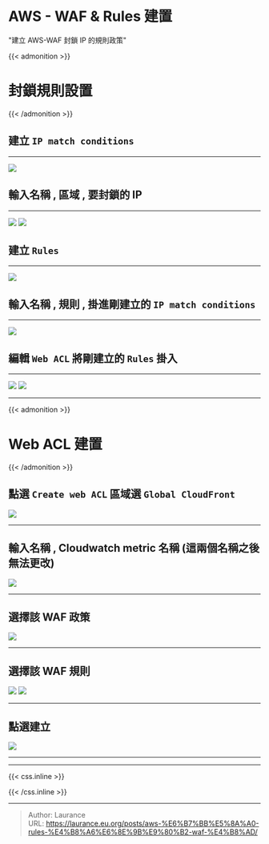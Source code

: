 # AWS - WAF & Rules 建置


<!--more-->
"建立 AWS-WAF 封鎖 IP 的規則政策"

{{< admonition >}}
# 封鎖規則設置
{{< /admonition >}}

## 建立 `IP match conditions`

---

 ![](401.png)
 
## 輸入名稱 , 區域 , 要封鎖的 IP

---

 ![](402.png)
 ![](403.png) 
 
## 建立 `Rules` 

---

 ![](404.png)
 
## 輸入名稱 , 規則 , 掛進剛建立的 `IP match conditions`

---

 ![](405.png)
 
## 編輯 `Web ACL`  將剛建立的 `Rules` 掛入

---

 ![](406.png)
 ![](407.png)

---

{{< admonition >}}
# Web ACL 建置
{{< /admonition >}}


## 點選 `Create web ACL` 區域選 `Global CloudFront`

 ![](301.png)
 
---

## 輸入名稱 , Cloudwatch metric 名稱 (這兩個名稱之後無法更改)


 ![](302.png)

---

## 選擇該 WAF 政策


 ![](303.png)

---

## 選擇該 WAF 規則

 ![](304.png)
 ![](305.png)

---

## 點選建立

 ![](306.png)

---

***

{{< css.inline >}}
<style>
.emojify {
	font-family: Apple Color Emoji, Segoe UI Emoji, NotoColorEmoji, Segoe UI Symbol, Android Emoji, EmojiSymbols;
	font-size: 2rem;
	vertical-align: middle;
}
@media screen and (max-width:650px) {
  .nowrap {
    display: block;
    margin: 25px 0;
  }
}
</style>
{{< /css.inline >}}


---

> Author: Laurance  
> URL: https://laurance.eu.org/posts/aws-%E6%B7%BB%E5%8A%A0-rules-%E4%B8%A6%E6%8E%9B%E9%80%B2-waf-%E4%B8%AD/  

